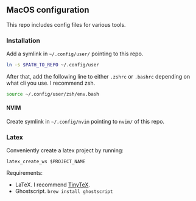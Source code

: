 ## MacOS configuration
This repo includes config files for various tools.

### Installation
Add a symlink in `~/.config/user/` pointing to this repo.

```bash
ln -s $PATH_TO_REPO ~/.config/user
```

After that, add the following line to either `.zshrc` or `.bashrc` depending on what cli you use. I recommend zsh.
```bash
source ~/.config/user/zsh/env.bash
```

#### NVIM
Create symlink in `~/.config/nvim` pointing to `nvim/` of this repo.

### Latex
Conveniently create a latex project by running:
```
latex_create_ws $PROJECT_NAME
```

Requirements: 
- LaTeX. I recommend [TinyTeX](https://github.com/yihui/tinytex).
- Ghostscript. `brew install ghostscript`